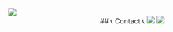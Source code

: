 <img src="https://capsule-render.vercel.app/api?type=soft&color=FFE4E1&&fontColor=FFFFFF&animation=twinkling&height=200&section=header&text=Hello%20I'm%20Kang%20yewon&fontSize=40" />
<div align="center">
## 📞 Contact 📞
 <a href="https://www.instagram.com/ye_lucy/"><img src="https://img.shields.io/badge/Instagram-E4405F?style=for-the-badge&logo=Instagram&logoColor=white"/></a>
  <a href="https://m.blog.naver.com/won98922?tab=1" target="_blank"><img src="https://img.shields.io/badge/Naver Blog-2DB400?style=for-the-badge&logo=Naver&logoColor=white"/></a>
  </div>
